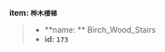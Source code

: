 <!-- BEGIN_AUTOGEN: do NOT edit in this block -->

**item: `桦木楼梯`**

> * **name: ** Birch_Wood_Stairs
> * **id: `173`**

<!-- END_AUTOGEN-->
